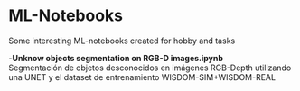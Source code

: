 # ML-Notebooks
Some interesting ML-notebooks created for hobby and tasks


-**Unknow objects segmentation on RGB-D images.ipynb**  
 Segmentación de objetos desconocidos en imágenes RGB-Depth utilizando una UNET y el dataset de entrenamiento WISDOM-SIM+WISDOM-REAL
